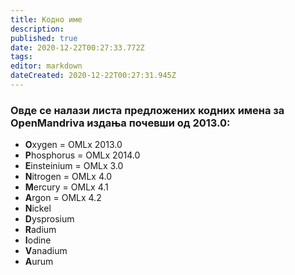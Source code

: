 ```yaml
---
title: Кодно име
description: 
published: true
date: 2020-12-22T00:27:33.772Z
tags: 
editor: markdown
dateCreated: 2020-12-22T00:27:31.945Z
---
```


### Овде се налази листа предложених кодних имена за OpenMandriva издања почевши од 2013.0:

- **O**xygen = OMLx 2013.0
- **P**hosphorus = OMLx 2014.0
- **E**insteinium = OMLx 3.0
- **N**itrogen = OMLx 4.0
- **M**ercury = OMLx 4.1
- **A**rgon = OMLx 4.2
- **N**ickel
- **D**ysprosium
- **R**adium
- **I**odine
- **V**anadium
- **A**urum